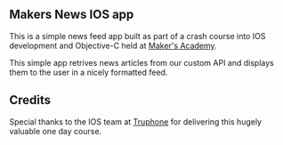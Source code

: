 ## Makers News IOS app

This is a simple news feed app built as part of a crash course into IOS development and Objective-C held at [Maker's Academy](http://www.makersacademy.com/).

This simple app retrives news articles from our custom API and displays them to the user in a nicely formatted feed.

## Credits

Special thanks to the IOS team at [Truphone](http://www.truphone.com/UK/) for delivering this hugely valuable one day course.